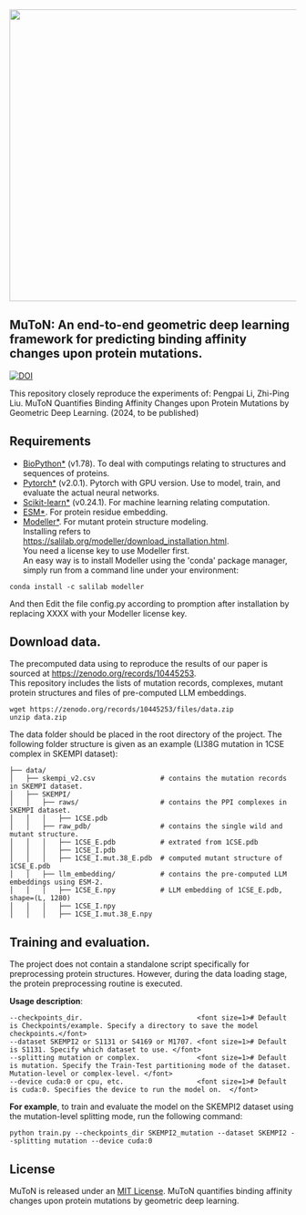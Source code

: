 <img src="https://github.com/zpliulab/MuToN/blob/main/logo.png" width=512/>

## MuToN: An end-to-end geometric deep learning framework for predicting binding affinity changes upon protein mutations.
[![DOI](https://zenodo.org/badge/DOI/10.5281/zenodo.10445253.svg)](https://doi.org/10.5281/zenodo.10445253)

This repository closely reproduce the experiments of:
Pengpai Li, Zhi-Ping Liu. MuToN Quantifies Binding Affinity Changes upon Protein Mutations by Geometric Deep Learning. (2024, to be published)
## Requirements
* [BioPython*](https://github.com/biopython/biopython) (v1.78). To deal with computings relating to structures and sequences of proteins.
* [Pytorch*](https://pytorch.org/) (v2.0.1). Pytorch with GPU version. Use to model, train, and evaluate the actual neural networks.
* [Scikit-learn*](https://scikit-learn.org/) (v0.24.1). For machine learning relating computation.
* [ESM*](https://github.com/facebookresearch/esm). For protein residue embedding.
* [Modeller*](https://salilab.org/modeller/). For mutant protein structure modeling.  
Installing refers to https://salilab.org/modeller/download_installation.html.  
You need a license key to use Modeller first.  
An easy way is to install Modeller using the 'conda' package manager, simply run from a command line under your environment:  
```
conda install -c salilab modeller
```
And then Edit the file config.py according to promption after installation by replacing XXXX with your Modeller license key.

## Download data.
The precomputed data using to reproduce the results of our paper is sourced at https://zenodo.org/records/10445253.  
This repository includes the lists of mutation records, complexes, mutant protein structures and files of pre-computed LLM embeddings.
```
wget https://zenodo.org/records/10445253/files/data.zip 
unzip data.zip
```
The data folder should be placed in the root directory of the project. 
The following folder structure is given as an example (LI38G mutation in 1CSE complex in SKEMPI dataset):
```
├── data/
│   ├── skempi_v2.csv                # contains the mutation records in SKEMPI dataset.
│   ├── SKEMPI/
│   │   ├── raws/                    # contains the PPI complexes in SKEMPI dataset.
│   │   │   ├── 1CSE.pdb
│   │   ├── raw_pdb/                 # contains the single wild and mutant structure.
│   │   │   ├── 1CSE_E.pdb           # extrated from 1CSE.pdb
│   │   │   ├── 1CSE_I.pdb
│   │   │   ├── 1CSE_I.mut.38_E.pdb  # computed mutant structure of 1CSE_E.pdb
│   │   ├── llm_embedding/           # contains the pre-computed LLM embeddings using ESM-2.
│   │   │   ├── 1CSE_E.npy           # LLM embedding of 1CSE_E.pdb, shape=(L, 1280)
│   │   │   ├── 1CSE_I.npy
│   │   │   ├── 1CSE_I.mut.38_E.npy

```
## Training and evaluation.

The project does not contain a standalone script specifically for preprocessing protein structures. 
However, during the data loading stage, the protein preprocessing routine is executed. 

**Usage description**: 
```
--checkpoints_dir.                            <font size=1># Default is Checkpoints/example. Specify a directory to save the model checkpoints.</font>  
--dataset SKEMPI2 or S1131 or S4169 or M1707. <font size=1># Default is S1131. Specify which dataset to use. </font>  
--splitting mutation or complex.              <font size=1># Default is mutation. Specify the Train-Test partitioning mode of the dataset. Mutation-level or complex-level. </font>   
--device cuda:0 or cpu, etc.                  <font size=1># Default is cuda:0. Specifies the device to run the model on.  </font>  
```
**For example**, to train and evaluate the model on the SKEMPI2 dataset using the mutation-level splitting mode, run the following command:  
```
python train.py --checkpoints_dir SKEMPI2_mutation --dataset SKEMPI2 --splitting mutation --device cuda:0
```

## License
MuToN is released under an [MIT License](LICENSE).
MuToN quantifies binding affinity changes upon protein mutations by geometric deep learning.